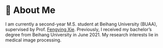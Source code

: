 # 👋 About Me
I am currently a second-year M.S. student at Beihang University (BUAA), supervised by Prof. [Fengying Xie](https://www.sa.buaa.edu.cn/info/1153/6827.htm). Previously, I received my bachelor’s degree from Beihang University in June 2021. My research interests lie in medical image processing.